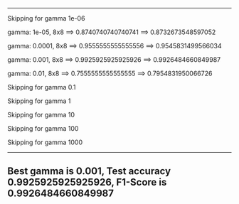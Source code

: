--------------------------------------------------
Skipping for gamma 1e-06

gamma: 1e-05, 8x8 ==> 0.8740740740740741 ==> 0.8732673548597052

gamma: 0.0001, 8x8 ==> 0.9555555555555556 ==> 0.9545831499566034

gamma: 0.001, 8x8 ==> 0.9925925925925926 ==> 0.9926484660849987

gamma: 0.01, 8x8 ==> 0.7555555555555555 ==> 0.7954831950066726

Skipping for gamma 0.1

Skipping for gamma 1

Skipping for gamma 10

Skipping for gamma 100

Skipping for gamma 1000

--------------------------------------------------
Best gamma is 0.001, Test accuracy 0.9925925925925926, F1-Score is 0.9926484660849987
--------------------------------------------------
